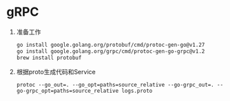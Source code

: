 # gRPC
1. 准备工作
    ```sh
    go install google.golang.org/protobuf/cmd/protoc-gen-go@v1.27 
    go install google.golang.org/grpc/cmd/protoc-gen-go-grpc@v1.2
    brew install protobuf
    ```
2. 根据proto生成代码和Service
    ```
    protoc --go_out=. --go_opt=paths=source_relative --go-grpc_out=. --go-grpc_opt=paths=source_relative logs.proto
    ```